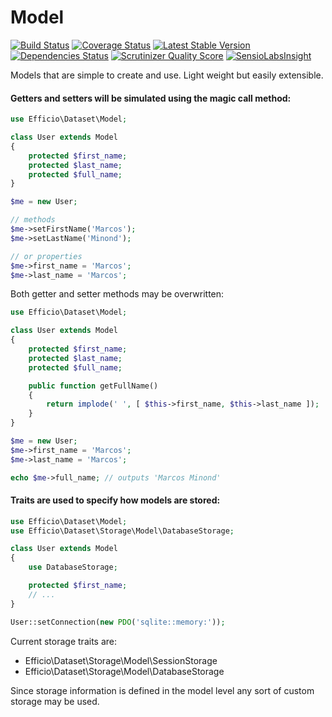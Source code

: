 Model
=====

[![Build Status](https://travis-ci.org/minond/Model.png?branch=master)](https://travis-ci.org/minond/Model)
[![Coverage Status](https://coveralls.io/repos/minond/Model/badge.png?branch=master)](https://coveralls.io/r/minond/Model?branch=master)
[![Latest Stable Version](https://poser.pugx.org/minond/model/v/stable.png)](https://packagist.org/packages/minond/model)
[![Dependencies Status](https://depending.in/minond/Model.png)](http://depending.in/minond/Model)
[![Scrutinizer Quality Score](https://scrutinizer-ci.com/g/minond/Model/badges/quality-score.png?s=b6c1dd42cd64ad32f9f117b4c0b8fa0c5a42d800)](https://scrutinizer-ci.com/g/minond/Model/)
[![SensioLabsInsight](https://insight.sensiolabs.com/projects/8b8fe3b9-93e8-4b86-9a63-38c455bdd624/mini.png)](https://insight.sensiolabs.com/projects/8b8fe3b9-93e8-4b86-9a63-38c455bdd624)

Models that are simple to create and use. Light weight but easily extensible.

#### Getters and setters will be simulated using the magic call method:

```php
use Efficio\Dataset\Model;

class User extends Model
{
    protected $first_name;
    protected $last_name;
    protected $full_name;
}

```

```php
$me = new User;

// methods
$me->setFirstName('Marcos');
$me->setLastName('Minond');

// or properties
$me->first_name = 'Marcos';
$me->last_name = 'Marcos';
```

Both getter and setter methods may be overwritten:

```php
use Efficio\Dataset\Model;

class User extends Model
{
    protected $first_name;
    protected $last_name;
    protected $full_name;

    public function getFullName()
    {
        return implode(' ', [ $this->first_name, $this->last_name ]);
    }
}
```

```php
$me = new User;
$me->first_name = 'Marcos';
$me->last_name = 'Marcos';

echo $me->full_name; // outputs 'Marcos Minond'
```

#### Traits are used to specify how models are stored:

```php
use Efficio\Dataset\Model;
use Efficio\Dataset\Storage\Model\DatabaseStorage;

class User extends Model
{
    use DatabaseStorage;

    protected $first_name;
    // ...
}
```

```php
User::setConnection(new PDO('sqlite::memory:'));
```

Current storage traits are:
* Efficio\Dataset\Storage\Model\SessionStorage
* Efficio\Dataset\Storage\Model\DatabaseStorage

Since storage information is defined in the model level any sort of custom storage
may be used.
